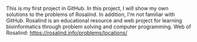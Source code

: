 This is my first project in GitHub. In this project, I will show my own solutions to the problems of Rosalind. In addition, I'm not familiar with GitHub.
Rosalind is an educational resource and web project for learning bioinformatics through problem solving and computer programming.
Web of Rosalind: https://rosalind.info/problems/locations/
